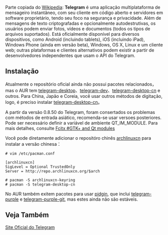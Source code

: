Parte copiada do [Wikipedia](https://pt.wikipedia.org/wiki/Telegram_(aplicativo)): **Telegram** é uma aplicação multiplataforma de mensageiro instantâneo, com seu cliente em código aberto e servidores em software proprietário, tendo seu foco na segurança e privacidade. Além de mensagens de texto criptografadas e opcionalmente autodestrutivas, os usuários podem enviar fotos, vídeos e documentos (todos os tipos de arquivos suportados). Está oficialmente disponível para diversos dispositivos, como Android (incluindo tablets), iOS (incluindo iPad), Windows Phone (ainda em versão beta), Windows, OS X, Linux e um cliente web; outras plataformas e clientes alternativos podem existir a partir de desenvolvedores independentes que usam o API do Telegram.

## Instalação

Atualmente o repositório oficial ainda não possui pacotes relacionados，mas o AUR tem [telegram-desktop](https://aur.archlinux.org/packages/telegram-desktop/)、[telegram-dev](https://aur.archlinux.org/packages/telegram-dev/)、[telegram-desktop-cn](https://aur.archlinux.org/packages/telegram-desktop-cn/) e outros. Para China, Japão e Coreia, você usar outros métodos de digitação, logo, é preciso instalar [telegram-desktop-cn](https://aur.archlinux.org/packages/telegram-desktop-cn/)。

A partir da versão 0.8.50 do Telegram, foram consertados os problemas com métodos de entrada asiático, recomenda-se usar versoes posteriores. Pode ser necessário definir a variável de ambiente QT_IM_MODULE. Para mais detalhes, consulte [Fcitx #GTK+ and Qt modules](/index.php/Fcitx#GTK.2B_and_Qt_modules "Fcitx")

Você pode diretamente adicionar o repositóro chinês [archlinuxcn](/index.php/Unofficial_user_repositories#archlinuxcn "Unofficial user repositories") para instalar a versão chinesa：

 `# vim /etc/pacman.conf ` 

```
[archlinuxcn]
SigLevel = Optional TrustedOnly
Server = http://repo.archlinuxcn.org/$arch

```

```
# pacman -S archlinuxcn-keyring
# pacman -S telegram-desktop-cn

```

No AUR também exitem pacotes para usar [pidgin](/index.php/Pidgin "Pidgin"), que inclui [telegram-purple](https://aur.archlinux.org/packages/telegram-purple/) e [telegram-purple-git](https://aur.archlinux.org/packages/telegram-purple-git/), mas estes ainda não são estáveis.

## Veja Também

[Site Oficial do Telegram](https://www.telegram.org/)